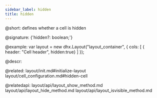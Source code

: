 ```yaml
---
sidebar_label: hidden
title: hidden
---          
```


@short: defines whether a cell is hidden

@signature: {'hidden?: boolean;'}

@example: 
var layout = new dhx.Layout("layout_container", {
    cols: [
      { header: "Cell header", hidden:true}
    ]
});



@descr: 


@related: layout/init.md#initialize-layout
layout/cell_configuration.md#hidden-cell

@relatedapi: 
layout/api/layout_show_method.md
layout/api/layout_hide_method.md
layout/api/layout_isvisible_method.md
